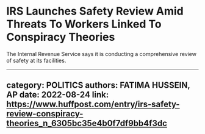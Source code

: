# IRS Launches Safety Review Amid Threats To Workers Linked To Conspiracy Theories

The Internal Revenue Service says it is conducting a comprehensive review of safety at its facilities.

---
category: POLITICS
authors: FATIMA HUSSEIN, AP
date: 2022-08-24
link: https://www.huffpost.com/entry/irs-safety-review-conspiracy-theories_n_6305bc35e4b0f7df9bb4f3dc
---
